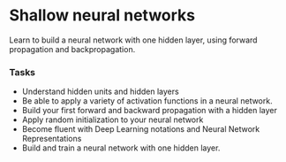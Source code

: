 # Shallow neural networks
Learn to build a neural network with one hidden layer, using forward propagation and backpropagation.

### Tasks
- Understand hidden units and hidden layers
- Be able to apply a variety of activation functions in a neural network.
- Build your first forward and backward propagation with a hidden layer
- Apply random initialization to your neural network
- Become fluent with Deep Learning notations and Neural Network Representations
- Build and train a neural network with one hidden layer.